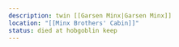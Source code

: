 ```yaml
---
description: twin [[Garsen Minx|Garsen Minx]]
location: "[[Minx Brothers' Cabin]]"
status: died at hobgoblin keep
---
```

